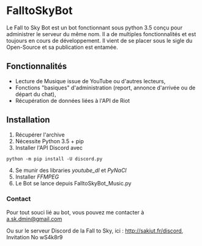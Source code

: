 # FalltoSkyBot

Le Fall to Sky Bot est un bot fonctionnant sous python 3.5 conçu pour administrer le serveur du même nom. Il a de multiples fonctionnalités
et est toujours en cours de développement. Il vient de se placer sous le sigle du Open-Source et sa publication est entamée.

## Fonctionnalités

- Lecture de Musique issue de YouTube ou d'autres lecteurs,
- Fonctions "basiques" d'administration (report, annonce d'arrivée ou de départ du chat),
- Récupération de données liées à l'API de Riot

## Installation

1. Récupérer l'archive
2. Nécessite Python 3.5 + pip
3. Installer l'API Discord avec
```
python -m pip install -U discord.py
```
4. Se munir des libraries *youtube_dl* et *PyNaCl*
5. Installer *FFMPEG*
6. Le Bot se lance depuis FalltoSkyBot_Music.py

### Contact

Pour tout souci lié au bot, vous pouvez me contacter à
a.sk.dmin@gmail.com

Ou sur le serveur Discord de la Fall to Sky, ici :
http://sakiut.fr/discord, Invitation No wS4k8r9
